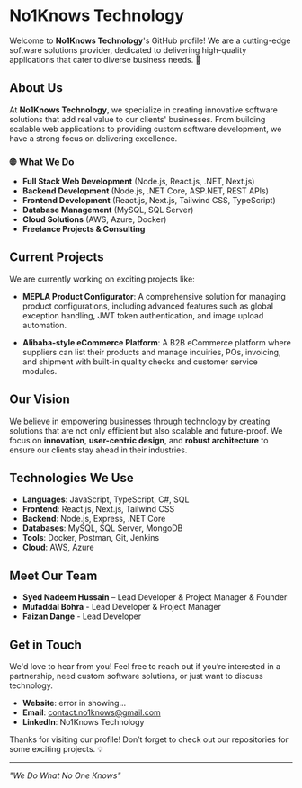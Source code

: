 # No1Knows Technology

Welcome to **No1Knows Technology**'s GitHub profile! We are a cutting-edge software solutions provider, dedicated to delivering high-quality applications that cater to diverse business needs. 🚀

## About Us

At **No1Knows Technology**, we specialize in creating innovative software solutions that add real value to our clients' businesses. From building scalable web applications to providing custom software development, we have a strong focus on delivering excellence.

### 🌐 What We Do
- **Full Stack Web Development** (Node.js, React.js, .NET, Next.js)
- **Backend Development** (Node.js, .NET Core, ASP.NET, REST APIs)
- **Frontend Development** (React.js, Next.js, Tailwind CSS, TypeScript)
- **Database Management** (MySQL, SQL Server)
- **Cloud Solutions** (AWS, Azure, Docker)
- **Freelance Projects & Consulting**

## Current Projects

We are currently working on exciting projects like:

- **MEPLA Product Configurator**: A comprehensive solution for managing product configurations, including advanced features such as global exception handling, JWT token authentication, and image upload automation.

- **Alibaba-style eCommerce Platform**: A B2B eCommerce platform where suppliers can list their products and manage inquiries, POs, invoicing, and shipment with built-in quality checks and customer service modules.

## Our Vision

We believe in empowering businesses through technology by creating solutions that are not only efficient but also scalable and future-proof. We focus on **innovation**, **user-centric design**, and **robust architecture** to ensure our clients stay ahead in their industries.

## Technologies We Use

- **Languages**: JavaScript, TypeScript, C#, SQL
- **Frontend**: React.js, Next.js, Tailwind CSS
- **Backend**: Node.js, Express, .NET Core
- **Databases**: MySQL, SQL Server, MongoDB
- **Tools**: Docker, Postman, Git, Jenkins
- **Cloud**: AWS, Azure

## Meet Our Team

- **Syed Nadeem Hussain** – Lead Developer & Project Manager & Founder
- **Mufaddal Bohra** - Lead Developer & Project Manager
- **Faizan Dange** - Lead Developer

## Get in Touch

We'd love to hear from you! Feel free to reach out if you’re interested in a partnership, need custom software solutions, or just want to discuss technology.

- **Website**: error in showing...
- **Email**: contact.no1knows@gmail.com
- **LinkedIn**: No1Knows Technology

Thanks for visiting our profile! Don’t forget to check out our repositories for some exciting projects. 💡

---

_"We Do What No One Knows"_
